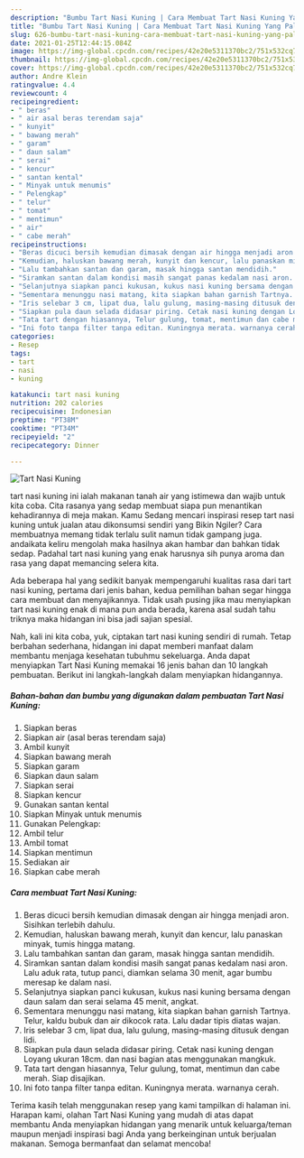 ```yaml
---
description: "Bumbu Tart Nasi Kuning | Cara Membuat Tart Nasi Kuning Yang Paling Enak"
title: "Bumbu Tart Nasi Kuning | Cara Membuat Tart Nasi Kuning Yang Paling Enak"
slug: 626-bumbu-tart-nasi-kuning-cara-membuat-tart-nasi-kuning-yang-paling-enak
date: 2021-01-25T12:44:15.084Z
image: https://img-global.cpcdn.com/recipes/42e20e5311370bc2/751x532cq70/tart-nasi-kuning-foto-resep-utama.jpg
thumbnail: https://img-global.cpcdn.com/recipes/42e20e5311370bc2/751x532cq70/tart-nasi-kuning-foto-resep-utama.jpg
cover: https://img-global.cpcdn.com/recipes/42e20e5311370bc2/751x532cq70/tart-nasi-kuning-foto-resep-utama.jpg
author: Andre Klein
ratingvalue: 4.4
reviewcount: 4
recipeingredient:
- " beras"
- " air asal beras terendam saja"
- " kunyit"
- " bawang merah"
- " garam"
- " daun salam"
- " serai"
- " kencur"
- " santan kental"
- " Minyak untuk menumis"
- " Pelengkap"
- " telur"
- " tomat"
- " mentimun"
- " air"
- " cabe merah"
recipeinstructions:
- "Beras dicuci bersih kemudian dimasak dengan air hingga menjadi aron. Sisihkan terlebih dahulu."
- "Kemudian, haluskan bawang merah, kunyit dan kencur, lalu panaskan minyak, tumis hingga matang."
- "Lalu tambahkan santan dan garam, masak hingga santan mendidih."
- "Siramkan santan dalam kondisi masih sangat panas kedalam nasi aron. Lalu aduk rata, tutup panci, diamkan selama 30 menit, agar bumbu meresap ke dalam nasi."
- "Selanjutnya siapkan panci kukusan, kukus nasi kuning bersama dengan daun salam dan serai selama 45 menit, angkat."
- "Sementara menunggu nasi matang, kita siapkan bahan garnish Tartnya. Telur, kaldu bubuk dan air dikocok rata. Lalu dadar tipis diatas wajan."
- "Iris selebar 3 cm, lipat dua, lalu gulung, masing-masing ditusuk dengan lidi."
- "Siapkan pula daun selada didasar piring. Cetak nasi kuning dengan Loyang ukuran 18cm. dan nasi bagian atas menggunakan mangkuk."
- "Tata tart dengan hiasannya, Telur gulung, tomat, mentimun dan cabe merah. Siap disajikan."
- "Ini foto tanpa filter tanpa editan. Kuningnya merata. warnanya cerah."
categories:
- Resep
tags:
- tart
- nasi
- kuning

katakunci: tart nasi kuning 
nutrition: 202 calories
recipecuisine: Indonesian
preptime: "PT38M"
cooktime: "PT34M"
recipeyield: "2"
recipecategory: Dinner

---
```



![Tart Nasi Kuning](https://img-global.cpcdn.com/recipes/42e20e5311370bc2/751x532cq70/tart-nasi-kuning-foto-resep-utama.jpg)


tart nasi kuning ini ialah makanan tanah air yang istimewa dan wajib untuk kita coba. Cita rasanya yang sedap membuat siapa pun menantikan kehadirannya di meja makan.
Kamu Sedang mencari inspirasi resep tart nasi kuning untuk jualan atau dikonsumsi sendiri yang Bikin Ngiler? Cara membuatnya memang tidak terlalu sulit namun tidak gampang juga. andaikata keliru mengolah maka hasilnya akan hambar dan bahkan tidak sedap. Padahal tart nasi kuning yang enak harusnya sih punya aroma dan rasa yang dapat memancing selera kita.



Ada beberapa hal yang sedikit banyak mempengaruhi kualitas rasa dari tart nasi kuning, pertama dari jenis bahan, kedua pemilihan bahan segar hingga cara membuat dan menyajikannya. Tidak usah pusing jika mau menyiapkan tart nasi kuning enak di mana pun anda berada, karena asal sudah tahu triknya maka hidangan ini bisa jadi sajian spesial.


Nah, kali ini kita coba, yuk, ciptakan tart nasi kuning sendiri di rumah. Tetap berbahan sederhana, hidangan ini dapat memberi manfaat dalam membantu menjaga kesehatan tubuhmu sekeluarga. Anda dapat menyiapkan Tart Nasi Kuning memakai 16 jenis bahan dan 10 langkah pembuatan. Berikut ini langkah-langkah dalam menyiapkan hidangannya.

<!--inarticleads1-->

##### Bahan-bahan dan bumbu yang digunakan dalam pembuatan Tart Nasi Kuning:

1. Siapkan  beras
1. Siapkan  air (asal beras terendam saja)
1. Ambil  kunyit
1. Siapkan  bawang merah
1. Siapkan  garam
1. Siapkan  daun salam
1. Siapkan  serai
1. Siapkan  kencur
1. Gunakan  santan kental
1. Siapkan  Minyak untuk menumis
1. Gunakan  Pelengkap:
1. Ambil  telur
1. Ambil  tomat
1. Siapkan  mentimun
1. Sediakan  air
1. Siapkan  cabe merah




<!--inarticleads2-->

##### Cara membuat Tart Nasi Kuning:

1. Beras dicuci bersih kemudian dimasak dengan air hingga menjadi aron. Sisihkan terlebih dahulu.
1. Kemudian, haluskan bawang merah, kunyit dan kencur, lalu panaskan minyak, tumis hingga matang.
1. Lalu tambahkan santan dan garam, masak hingga santan mendidih.
1. Siramkan santan dalam kondisi masih sangat panas kedalam nasi aron. Lalu aduk rata, tutup panci, diamkan selama 30 menit, agar bumbu meresap ke dalam nasi.
1. Selanjutnya siapkan panci kukusan, kukus nasi kuning bersama dengan daun salam dan serai selama 45 menit, angkat.
1. Sementara menunggu nasi matang, kita siapkan bahan garnish Tartnya. Telur, kaldu bubuk dan air dikocok rata. Lalu dadar tipis diatas wajan.
1. Iris selebar 3 cm, lipat dua, lalu gulung, masing-masing ditusuk dengan lidi.
1. Siapkan pula daun selada didasar piring. Cetak nasi kuning dengan Loyang ukuran 18cm. dan nasi bagian atas menggunakan mangkuk.
1. Tata tart dengan hiasannya, Telur gulung, tomat, mentimun dan cabe merah. Siap disajikan.
1. Ini foto tanpa filter tanpa editan. Kuningnya merata. warnanya cerah.




Terima kasih telah menggunakan resep yang kami tampilkan di halaman ini. Harapan kami, olahan Tart Nasi Kuning yang mudah di atas dapat membantu Anda menyiapkan hidangan yang menarik untuk keluarga/teman maupun menjadi inspirasi bagi Anda yang berkeinginan untuk berjualan makanan. Semoga bermanfaat dan selamat mencoba!

